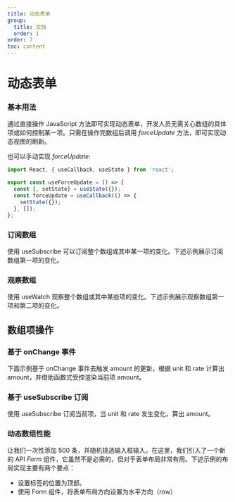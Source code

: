 ```yaml
---
title: 动态表单
group:
  title: 文档
  order: 1
order: 7
toc: content
---
```


# 动态表单

### <Mdh version="">基本用法</Mdh>

通过直接操作 JavaScript 方法即可实现动态表单，开发人员无需关心数组的具体项或如何控制某一项。只需在操作完数组后调用 _forceUpdate_ 方法，即可实现动态视图的刷新。
<code src="../demos/dymic/_basic.tsx"></code>

也可以手动实现 _forceUpdate_:

```jsx | pure
import React, { useCallback, useState } from 'react';

export const useForceUpdate = () => {
  const [, setState] = useState({});
  const forceUpdate = useCallback(() => {
    setState({});
  }, []);
};
```

### <Mdh version="">订阅数组</Mdh>

使用 useSubscribe 可以订阅整个数组或其中某一项的变化。下述示例展示订阅数组第一项的变化。
<code src="../demos/dymic/_subscribe.tsx"></code>

### <Mdh version="">观察数组</Mdh>

使用 useWatch 观察整个数组或其中某些项的变化。下述示例展示观察数组第一项和第二项的变化。
<code src="../demos/dymic/_watch.tsx"></code>

## 数组项操作

### <Mdh version="">基于 onChange 事件</Mdh>

下面示例基于 onChange 事件去触发 amount 的更新，根据 unit 和 rate 计算出 amount，并借助函数式受控渲染当前项 amount。
<code src="../demos/dymic/_operate.tsx"></code>

### <Mdh version="">基于 useSubscribe 订阅 </Mdh>

使用 useSubscribe 订阅当前项，当 unit 和 rate 发生变化，算出 amount。
<code src="../demos/dymic/_operate_useSubscribe.tsx"></code>

### <Mdh version="">动态数组性能</Mdh>

让我们一次性添加 500 条，并随机挑选输入框输入。在这里，我们引入了一个新的 API _Form_ 组件，它虽然不是必需的，但对于表单布局非常有用。下述示例的布局实现主要有两个要点：

- 设置标签的位置为顶部。
- 使用 Form 组件，将表单布局方向设置为水平方向（row）

<code src="../demos/dymic/_performance_test.tsx"></code>
